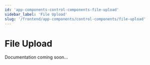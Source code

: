```yaml
---
id: 'app-components-control-components-file-upload'
sidebar_label: 'File Upload'
slug: '/frontend/app-components/control-components/file-upload'
---
```


# File Upload

Documentation coming soon...